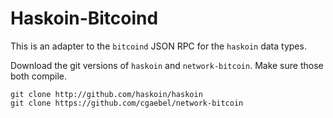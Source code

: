 # Haskoin-Bitcoind

This is an adapter to the `bitcoind` JSON RPC for the `haskoin` data types.

Download the git versions of `haskoin` and `network-bitcoin`. Make sure those
both compile.

```
git clone http://github.com/haskoin/haskoin
git clone https://github.com/cgaebel/network-bitcoin
```
